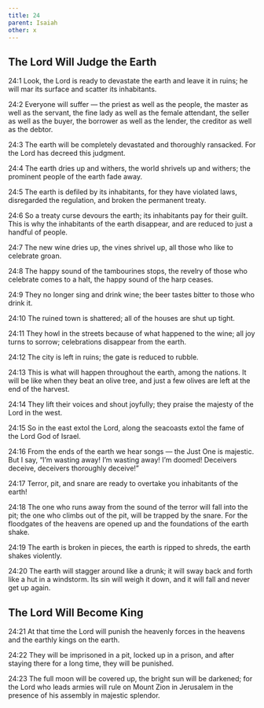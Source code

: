 ```yaml
---
title: 24
parent: Isaiah
other: x
---
```


## The Lord Will Judge the Earth


<a name="24:1">24:1</a> Look, the Lord is ready to devastate the earth
and leave it in ruins;
he will mar its surface
and scatter its inhabitants.

<a name="24:2">24:2</a> Everyone will suffer — the priest as well as the people,
the master as well as the servant,
the fine lady as well as the female attendant,
the seller as well as the buyer,
the borrower as well as the lender,
the creditor as well as the debtor.

<a name="24:3">24:3</a> The earth will be completely devastated
and thoroughly ransacked.
For the Lord has decreed this judgment.

<a name="24:4">24:4</a> The earth dries up and withers,
the world shrivels up and withers;
the prominent people of the earth fade away.

<a name="24:5">24:5</a> The earth is defiled by its inhabitants,
for they have violated laws,
disregarded the regulation,
and broken the permanent treaty.

<a name="24:6">24:6</a> So a treaty curse devours the earth;
its inhabitants pay for their guilt.
This is why the inhabitants of the earth disappear,
and are reduced to just a handful of people.

<a name="24:7">24:7</a> The new wine dries up,
the vines shrivel up,
all those who like to celebrate groan.

<a name="24:8">24:8</a> The happy sound of the tambourines stops,
the revelry of those who celebrate comes to a halt,
the happy sound of the harp ceases.

<a name="24:9">24:9</a> They no longer sing and drink wine;
the beer tastes bitter to those who drink it.

<a name="24:10">24:10</a> The ruined town is shattered;
all of the houses are shut up tight.

<a name="24:11">24:11</a> They howl in the streets because of what happened to the wine;
all joy turns to sorrow;
celebrations disappear from the earth.

<a name="24:12">24:12</a> The city is left in ruins;
the gate is reduced to rubble.

<a name="24:13">24:13</a> This is what will happen throughout the earth,
among the nations.
It will be like when they beat an olive tree,
and just a few olives are left at the end of the harvest.

<a name="24:14">24:14</a> They lift their voices and shout joyfully;
they praise the majesty of the Lord in the west.

<a name="24:15">24:15</a> So in the east extol the Lord,
along the seacoasts extol the fame of the Lord God of Israel.

<a name="24:16">24:16</a> From the ends of the earth we hear songs — 
the Just One is majestic.
But I say, “I’m wasting away! I’m wasting away! I’m doomed!
Deceivers deceive, deceivers thoroughly deceive!”

<a name="24:17">24:17</a> Terror, pit, and snare
are ready to overtake you inhabitants of the earth!

<a name="24:18">24:18</a> The one who runs away from the sound of the terror
will fall into the pit;
the one who climbs out of the pit,
will be trapped by the snare.
For the floodgates of the heavens are opened up
and the foundations of the earth shake.

<a name="24:19">24:19</a> The earth is broken in pieces,
the earth is ripped to shreds,
the earth shakes violently.

<a name="24:20">24:20</a> The earth will stagger around like a drunk;
it will sway back and forth like a hut in a windstorm.
Its sin will weigh it down,
and it will fall and never get up again.

## The Lord Will Become King


<a name="24:21">24:21</a> At that time the Lord will punish
the heavenly forces in the heavens
and the earthly kings on the earth.

<a name="24:22">24:22</a> They will be imprisoned in a pit,
locked up in a prison,
and after staying there for a long time, they will be punished.

<a name="24:23">24:23</a> The full moon will be covered up,
the bright sun will be darkened;
for the Lord who leads armies will rule
on Mount Zion in Jerusalem
in the presence of his assembly in majestic splendor.